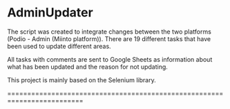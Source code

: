 # AdminUpdater

The script was created to integrate changes between the two platforms (Podio - Admin (Miinto platform)).
There are 19 different tasks that have been used to update different areas.

All tasks with comments are sent to Google Sheets as information about what has been updated 
and the reason for not updating.

This project is mainly based on the Selenium library.

=========================================================================

